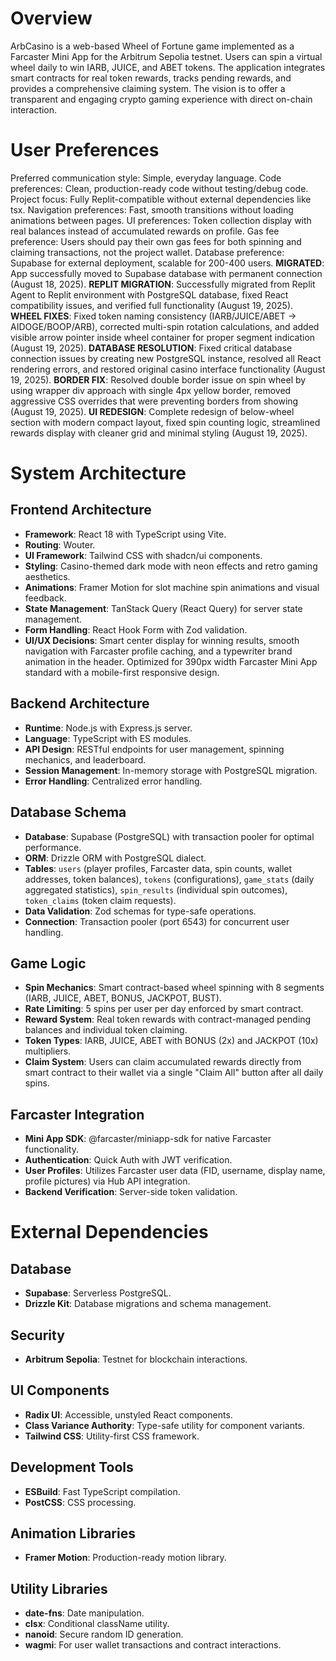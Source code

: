 # Overview

ArbCasino is a web-based Wheel of Fortune game implemented as a Farcaster Mini App for the Arbitrum Sepolia testnet. Users can spin a virtual wheel daily to win IARB, JUICE, and ABET tokens. The application integrates smart contracts for real token rewards, tracks pending rewards, and provides a comprehensive claiming system. The vision is to offer a transparent and engaging crypto gaming experience with direct on-chain interaction.

# User Preferences

Preferred communication style: Simple, everyday language.
Code preferences: Clean, production-ready code without testing/debug code.
Project focus: Fully Replit-compatible without external dependencies like tsx.
Navigation preferences: Fast, smooth transitions without loading animations between pages.
UI preferences: Token collection display with real balances instead of accumulated rewards on profile.
Gas fee preference: Users should pay their own gas fees for both spinning and claiming transactions, not the project wallet.
Database preference: Supabase for external deployment, scalable for 200-400 users. **MIGRATED**: App successfully moved to Supabase database with permanent connection (August 18, 2025).
**REPLIT MIGRATION**: Successfully migrated from Replit Agent to Replit environment with PostgreSQL database, fixed React compatibility issues, and verified full functionality (August 19, 2025).
**WHEEL FIXES**: Fixed token naming consistency (IARB/JUICE/ABET → AIDOGE/BOOP/ARB), corrected multi-spin rotation calculations, and added visible arrow pointer inside wheel container for proper segment indication (August 19, 2025).
**DATABASE RESOLUTION**: Fixed critical database connection issues by creating new PostgreSQL instance, resolved all React rendering errors, and restored original casino interface functionality (August 19, 2025).
**BORDER FIX**: Resolved double border issue on spin wheel by using wrapper div approach with single 4px yellow border, removed aggressive CSS overrides that were preventing borders from showing (August 19, 2025).
**UI REDESIGN**: Complete redesign of below-wheel section with modern compact layout, fixed spin counting logic, streamlined rewards display with cleaner grid and minimal styling (August 19, 2025).

# System Architecture

## Frontend Architecture
- **Framework**: React 18 with TypeScript using Vite.
- **Routing**: Wouter.
- **UI Framework**: Tailwind CSS with shadcn/ui components.
- **Styling**: Casino-themed dark mode with neon effects and retro gaming aesthetics.
- **Animations**: Framer Motion for slot machine spin animations and visual feedback.
- **State Management**: TanStack Query (React Query) for server state management.
- **Form Handling**: React Hook Form with Zod validation.
- **UI/UX Decisions**: Smart center display for winning results, smooth navigation with Farcaster profile caching, and a typewriter brand animation in the header. Optimized for 390px width Farcaster Mini App standard with a mobile-first responsive design.

## Backend Architecture
- **Runtime**: Node.js with Express.js server.
- **Language**: TypeScript with ES modules.
- **API Design**: RESTful endpoints for user management, spinning mechanics, and leaderboard.
- **Session Management**: In-memory storage with PostgreSQL migration.
- **Error Handling**: Centralized error handling.

## Database Schema
- **Database**: Supabase (PostgreSQL) with transaction pooler for optimal performance.
- **ORM**: Drizzle ORM with PostgreSQL dialect.
- **Tables**: `users` (player profiles, Farcaster data, spin counts, wallet addresses, token balances), `tokens` (configurations), `game_stats` (daily aggregated statistics), `spin_results` (individual spin outcomes), `token_claims` (token claim requests).
- **Data Validation**: Zod schemas for type-safe operations.
- **Connection**: Transaction pooler (port 6543) for concurrent user handling.

## Game Logic
- **Spin Mechanics**: Smart contract-based wheel spinning with 8 segments (IARB, JUICE, ABET, BONUS, JACKPOT, BUST).
- **Rate Limiting**: 5 spins per user per day enforced by smart contract.
- **Reward System**: Real token rewards with contract-managed pending balances and individual token claiming.
- **Token Types**: IARB, JUICE, ABET with BONUS (2x) and JACKPOT (10x) multipliers.
- **Claim System**: Users can claim accumulated rewards directly from smart contract to their wallet via a single "Claim All" button after all daily spins.

## Farcaster Integration
- **Mini App SDK**: @farcaster/miniapp-sdk for native Farcaster functionality.
- **Authentication**: Quick Auth with JWT verification.
- **User Profiles**: Utilizes Farcaster user data (FID, username, display name, profile pictures) via Hub API integration.
- **Backend Verification**: Server-side token validation.

# External Dependencies

## Database
- **Supabase**: Serverless PostgreSQL.
- **Drizzle Kit**: Database migrations and schema management.

## Security
- **Arbitrum Sepolia**: Testnet for blockchain interactions.

## UI Components
- **Radix UI**: Accessible, unstyled React components.
- **Class Variance Authority**: Type-safe utility for component variants.
- **Tailwind CSS**: Utility-first CSS framework.

## Development Tools
- **ESBuild**: Fast TypeScript compilation.
- **PostCSS**: CSS processing.

## Animation Libraries
- **Framer Motion**: Production-ready motion library.

## Utility Libraries
- **date-fns**: Date manipulation.
- **clsx**: Conditional className utility.
- **nanoid**: Secure random ID generation.
- **wagmi**: For user wallet transactions and contract interactions.